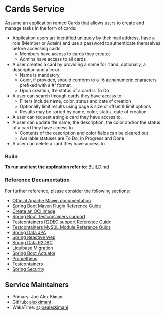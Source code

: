 
# Cards Service
Assume an application named Cards that allows users to create and manage tasks in the form of cards:
- Application users are identified uniquely by their mail address, have
  a role (Member or Admin) and use a password to authenticate
  themselves before accessing cards
  * Members have access to cards they created
  * Admins have access to all cards
- A user creates a card by providing a name for it and, optionally, a description and a color
  * Name is mandatory
  * Color, if provided, should conform to a “6 alphanumeric characters prefixed with a #“ format
  * Upon creation, the status of a card is To Do
- A user can search through cards they have access to:
  - Filters include name, color, status and date of creation
  - Optionally limit results using page & size or offset & limit options
  - Results may be sorted by name, color, status, date of creation
- A user can request a single card they have access to,
- A user can update the name, the description, the color and/or the status of a card they have access to
  - Contents of the description and color fields can be cleared out
  - Available statuses are To Do, In Progress and Done
- A user can delete a card they have access to

### Build
**To run and test the application refer to:** [BUILD.md](data%2FBUILD.md)
 

### Reference Documentation

For further reference, please consider the following sections:

* [Official Apache Maven documentation](https://maven.apache.org/guides/index.html)
* [Spring Boot Maven Plugin Reference Guide](https://docs.spring.io/spring-boot/docs/3.1.3/maven-plugin/reference/html/)
* [Create an OCI image](https://docs.spring.io/spring-boot/docs/3.1.3/maven-plugin/reference/html/#build-image)
* [Spring Boot Testcontainers support](https://docs.spring.io/spring-boot/docs/3.1.3/reference/html/features.html#features.testing.testcontainers)
* [Testcontainers R2DBC support Reference Guide](https://java.testcontainers.org/modules/databases/r2dbc/)
* [Testcontainers MySQL Module Reference Guide](https://java.testcontainers.org/modules/databases/mysql/)
* [Spring Data JPA](https://docs.spring.io/spring-boot/docs/3.1.3/reference/htmlsingle/index.html#data.sql.jpa-and-spring-data)
* [Spring Reactive Web](https://docs.spring.io/spring-boot/docs/3.1.3/reference/htmlsingle/index.html#web.reactive)
* [Spring Data R2DBC](https://docs.spring.io/spring-boot/docs/3.1.3/reference/htmlsingle/index.html#data.sql.r2dbc)
* [Liquibase Migration](https://docs.spring.io/spring-boot/docs/3.1.3/reference/htmlsingle/index.html#howto.data-initialization.migration-tool.liquibase)
* [Spring Boot Actuator](https://docs.spring.io/spring-boot/docs/3.1.3/reference/htmlsingle/index.html#actuator)
* [Prometheus](https://docs.spring.io/spring-boot/docs/3.1.3/reference/htmlsingle/index.html#actuator.metrics.export.prometheus)
* [Testcontainers](https://java.testcontainers.org/)
* [Spring Security](https://docs.spring.io/spring-boot/docs/3.1.3/reference/htmlsingle/index.html#web.security)

## Service Maintainers
* Primary: Joe Alex Kimani
* GitHub: [alexkimani](https://github.com/AlexKimani)
* WakaTime: [@joealexkimani](https://wakatime.com/@joealexkimani)